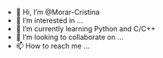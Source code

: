 - 👋 Hi, I’m @Morar-Cristina
- 👀 I’m interested in ...
- 🌱 I’m currently learning Python and C/C++
- 💞️ I’m looking to collaborate on ...
- 📫 How to reach me ...

<!---
Morar-Cristina/Morar-Cristina is a ✨ special ✨ repository because its `README.md` (this file) appears on your GitHub profile.
You can click the Preview link to take a look at your changes.
--->
